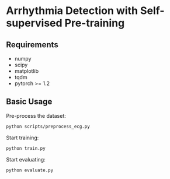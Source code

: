 # Arrhythmia Detection with Self-supervised Pre-training

## Requirements

- numpy
- scipy
- matplotlib
- tqdm
- pytorch >= 1.2

## Basic Usage

Pre-process the dataset:
```bash
python scripts/preprocess_ecg.py
```

Start training:
```bash
python train.py
```

Start evaluating:
```bash
python evaluate.py
```
